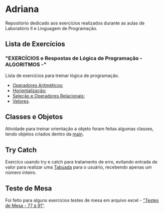 # Adriana
Repositório dedicado aos exercícios realizados durante as aulas de Laboratório II e Linguagem de Programação.

## Lista de Exercícios
### "EXERCÍCIOS e Respostas de Lógica de Programação - ALGORITMOS -" 
Lista de exercícios para treinar lógica de programação.
- [Operadores Aritméticos](https://github.com/BeatrizBonatto/adriana/wiki/Operadores-Aritm%C3%A9ticos);
- [Horientalização](https://github.com/BeatrizBonatto/adriana/wiki/Horientaliza%C3%A7%C3%A3o);
- [Seleção e Operadores Relacionais](https://github.com/BeatrizBonatto/adriana/wiki/Sele%C3%A7%C3%A3o-e-Operadores-Relacionais);
- [Vetores](https://github.com/BeatrizBonatto/adriana/wiki/Vetores).

## Classes e Objetos
Atividade para treinar orientação a objeto foram feitas algumas classes, tendo objetos criados dentro da [main](https://github.com/BeatrizBonatto/adriana/blob/main/10ClasseEObjetos/Teste.java).

## Try Catch
Exercíco usando try e catch para tratamento de erro, evitando entrada de valor para realizar uma [Tabuada](https://github.com/BeatrizBonatto/adriana/blob/main/TryCatch/Tabuada.java) para o usuário, recebendo apenas um número inteiro.

## Teste de Mesa
Foi feito para alguns exercícios testes de mesa em arquivo excel - ["Testes de Mesa - 77 à 91"](https://fatecspgov-my.sharepoint.com/:x:/g/personal/beatriz_bonatto_fatec_sp_gov_br/ESgP0umyHQJJvYwL-jgvc_EBi9eLSYiwEGZy6lCDqt00sw?e=GJdeyo).
